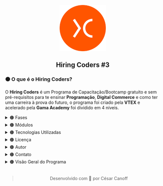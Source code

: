 <div align="center"><a href="https://www.hiringcoders.com.br" ><img width="150px" src="Source/image%201.png" /></a></div>
<div align="center"><h2>Hiring Coders #3</h2></div>

<div><h3>🟠 O que é o Hiring Coders?</h3><p>O <b>Hiring Coders</b> é um Programa de Capacitação/Bootcamp gratuito e sem pré-requisitos para te ensinar <b>Programação</b>, <b>Digital Commerce</b> e como ter uma carreira à prova do futuro, o programa foi criado pela <b>VTEX</b> e acelerado pela <b>Gama Academy</b> foi dividido em 4 níveis.</p></div>

<details>
<summary>🟠 Fases</summary>
<div>
  <p>O Hiring Coders #3 foi dividido em 4 Etapas/Fases, a Primeira Fase foi focada em conhecimentos técnicos e um pouco de Soft Skills.</p>
  <table align="left" width="100%" border="1">
  <tr>
    <th>📚 Fase 01</th>
    <th></th>
    <th>📚 Fase 02</th>
    <th></th>
  </tr>
  <tr>
    <td>🔢 Número de Módulos</td>
    <td>23</td>
    <td>🔢 Número de Módulos</td>
    <td>5</td>
  </tr>
  <tr>
    <td>🔢 Número de Assessment</td>
    <td>5</td>
    <td>🔢 Número de Assessment</td>
    <td>2</td>
  </tr>
  <tr>
    <td>🔢 Número de Challenges</td>
    <td>2</td>
    <td>🔢 Número de Challenges</td>
    <td>0</td>
  </tr>
  <tr>
    <td>🎯 Dificuldade</td>
    <td>Nível Médio</td>
    <td>🎯 Dificuldade</td>
    <td>Nível Médio</td>
  </tr>
  <tr>
    <td>⌛ Carga Horária</td>
    <td>10 Horas</td>
    <td>⌛ Carga Horária</td>
    <td>10 Horas</td>
  </tr>
  <tr>
    <td>📅 Data</td>
    <td>23/04/2022 - 13/06/2022</td>
    <td>📅 Data</td>
    <td>14/06/2022 - 04/07/2022</td>
  </tr>
</table>
</div><br /><br /><br /><br /><br /><br /><br /><br /><br /><br /><br /><br /><hr />
</details>

<details>
  <summary>🟠 Módulos</summary>
  <div id="modules">
    <p>O Hiring Coders #3 foi dividido em Módulos, por cada seção das semanas.</p>
    <ul>
      <details>
        <summary>📘 Aquecimento</summary><br />
        <table width="100%" border="1">
          <tr><td><b>📁 Nome do Módulo</b></td><td>HTML</td></tr>
          <tr><td><b>⌛ Carga Horária</b></td><td>1h</td></tr>
          <tr><td><b>👨‍🏫 Professor(a)</b></td><td>Isidro Massetto</td></tr>
          <tr><td><b>📝 Descrição</b></td><td><p>Aprenda a base para desenvolver qualquer site, marcando elementos e definindo quais informações deseja exibir na sua página.</p></td></tr>
          <tr><td><b>🎯 Dificuldade</b></td><td>Básico</td></tr>
          <tr><td><b>🔢 Número de Aulas</b></td><td>5</td></tr>
          <tr><td><b>📌 Status</b></td><td>✅</td></tr>
          <tr><td><b>🟩 Aulas</b></td>
          <td>Aula 01 - Tags<br />Aula 02 - Ferramentas e Estrutura<br />Aula 03 - Lista e Tabelas<br />Aula 04 - Divisões I<br />Aula 05 - Divisões II</td>
        </table><br />
        <table width="100%" border="1">
          <tr><td><b>📁 Nome do Módulo</b></td><td>CSS</td></tr>
          <tr><td><b>⌛ Carga Horária</b></td><td>3h</td></tr>
          <tr><td><b>👨‍🏫 Professor(a)</b></td><td>Kai Pimenta</td></tr>
          <tr><td><b>📝 Descrição</b></td><td><p>Estilize suas páginas em HTML com CSS, alterando as fontes, cores, layout e posicionamento dos elementos, deixando-as mais atrativas.</p></td></tr>
          <tr><td><b>🎯 Dificuldade</b></td><td>Básico</td>
          <tr><td><b>🔢 Número de Aulas</b></td><td>21</td></tr>
          <tr><td><b>📌 Status</b></td><td>✅</td></tr>
          <tr><td><b>🟩 Aulas</b></td><td>Aula 01 - Introdução <br />Aula 02 - O que é CSS e Importância<br />Aula 03 - Responsividade <br />Aula 04 - Mobile First<br />Aula 05 - Tipos de Estilo<br />Aula 06 -      Classes, Tags e IDEs <br />Aula 07 - Propriedades<br />Aula 08 - Seletores<br />Aula 09 - Apresentação do Projeto<br />Aula 10 - Montando Nosso HTML<br />Aula 11 - Predefinições Iniciais<br />Aula 12 - Cores e Backgrounds<br />Aula 13 - Fontes<br />Aula 14 - Definir Width<br />Aula 15 - FlexBox<br />Aula 16 - Grid<br />Aula 17 - Bordas<br />Aula 18 - Hover<br />Aula 20 - Ajustes e Responsividade<br />Aula 21 - Considerações Finais</td></tr>
        </table><br />
        <table width="100%" border="1">
          <tr><td><b>📁 Nome do Módulo</b></td><td>Estrutura de Dados</td></tr>
          <tr><td><b>⌛ Carga Horária</b></td><td>1h</td></tr>
          <tr><td><b>👨‍🏫 Professor(a)</b></td><td>Isidro Massetto</td></tr>
          <tr><td><b>📝 Descrição</b></td><td><p>Domine os conceitos da estrutura de dados, buscando, indexando e retornando informações desejadas, criando assim algoritmos para resolução de tarefas programadas.</p></td></tr>
          <tr><td><b>🎯 Dificuldade</b></td><td>Médio</td></tr>
          <tr><td><b>🔢 Número de Aulas</b></td><td>8</td></tr>
          <tr><td><b>📌 Status</b></td><td>✅</td></tr>
          <tr><td><b>🟩 Aulas</b></td><td>Aula 01 - Introdução <br />Aula 02 - Pilhas I<br />Aula 03 - Pilhas II<br />Aula 04 - Filas e Listas<br />Aula 05 - Busca I<br />Aula 06 - Busca II<br />Aula 07 - Algoritmos de Ordenação I<br />Aula 08 - Algoritmos de Ordenação II</td></tr>
        </table><br />
        <table width="100%" border="1">
          <tr><td><b>📁 Nome do Módulo</b></td><td>Metodologias Ágeis</td></tr>
          <tr><td><b>⌛ Carga Horária</b></td><td>1h</td></tr>
          <tr><td><b>👨‍🏫 Professor(a)</b></td><td>Alexandre Uehara</td></tr>
          <tr><td><b>📝 Descrição</b></td><td><p>As metodologias ágeis permitem que as empresas atinjam seus objetivos mais rapidamente, além de garantir mais assertividade e eficiência para a execução de projetos. Aprenda   metodologias ágeis e promova um aprimoramento nas etapas e processos da sua equipe.</p></td></tr>
          <tr><td><b>🎯 Dificuldade</b></td><td>Médio</td></tr>
          <tr><td><b>🔢 Número de Aulas</b></td><td>12</td></tr>
          <tr><td><b>📌 Status</b></td><td>✅</td></tr>
          <tr><td><b>🟩 Aulas</b></td><td>Aula 01 - Metodologias Ágeis<br />Aula 02 - Modelos Tradicionais X Times Ágeis<br />Aula 03 - Manifesto Ágil<br />Aula 04 - O que é o Scrum<br />Aula 05 - Papéis do Scrum<br />Aula 06 - Vantagens do Scrum<br />Aula 07 - Scrum: Rituais e Cerimônias<br />Aula 08 - Scrum: Artefatos<br />Aula 09 - Scrum na Prática I<br />Aula 10 - Scrum na Prática II<br />Aula 11 - Scrum Refinamento de Backlog<br />Aula 12 - Kanban</td></tr>
        </table><br />
        <table width="100%" border="1">
          <tr><td><b>📁 Nome do Módulo</b></td><td>Testes</td></tr>
          <tr><td><b>⌛ Carga Horária</b></td><td>2hrs</td></tr>
          <tr><td><b>👨‍🏫 Professor(a)</b></td><td>Danilo Aparecido</td></tr>
          <tr><td><b>📝 Descrição</b></td><td><p>Adote a prática de testes na sua rotina de programação e desenvolva softwares que nao vão deixar seu usuário na mão.</p></td></tr>
          <tr><td><b>🎯 Dificuldade</b></td><td>Avançado</td></tr>
          <tr><td><b>🔢 Número de Aulas</b></td><td>9</td></tr>
          <tr><td><b>📌 Status</b></td><td>✅</td></tr>
          <tr><td><b>🟩 Aulas</b></td><td>Aula 01 - O que é testar? Por que testar? Como Testar?<br />Aula 02 - Test Driven Development (TDD)<br />Aula 03 - Behavior Driven Development (BDD)<br />Aula 04 - Jasmine I<br />Aula 05 - Jasmine II<br />Aula 06 - Cucumber I<br />Aula 07 - Cucumber II<br />Aula 08 - Jest<br />Aula 09 - Cypress</td></tr>
        </table><br />
        <table width="100%" border="1">
          <tr><td><b>📁 Nome do Módulo</b></td><td>Boas Práticas</td></tr>
          <tr><td><b>⌛ Carga Horária</b></td><td>55min</td></tr>
          <tr><td><b>👨‍🏫 Professor(a)</b></td><td>Daniel Obara</td></tr>
          <tr><td><b>📝 Descrição</b></td><td><p>Seja um programador de excelência aplicando conceitos e técnicas de Orientação a Objeto, implementando design patterns e deixando seu código mais legível e com uma maior manutenibilidade.</p></td></tr>
          <tr><td><b>🎯 Dificuldade</b></td><td>Avançado</td></tr>
          <tr><td><b>🔢 Número de Aulas</b></td><td>8</td></tr>
          <tr><td><b>📌 Status</b></td><td>✅</td></tr>
          <tr><td><b>🟩 Aulas</b></td><td>Aula 01 - Introdução<br />Aula 02 - BEM (Block Element Modifier)<br />Aula 03 - Design System<br />Aula 04 - Storybook<br />Aula 05 - Micro FrontEnds<br />Aula 06 - MVC (Model, View e Controller)<br />Aula 07 - MVVM (Model, View e ViewModel)<br />Aula 08 - Design Patterns: Singleton, Strategy e Adaptar</td></tr>
        </table>
        <table width="100%" border="1">
          <tr><td><b>📁 Nome do Módulo</b></td><td>Soft Skill</td></tr>
          <tr><td><b>⌛ Carga Horária</b></td><td>2hrs</td></tr>
          <tr><td><b>👨‍🏫 Professor(a)</b></td><td>Amanda Nideck</td></tr>
          <tr><td><b>📝 Descrição</b></td><td><p>-</p></td></tr>
          <tr><td><b>🎯 Dificuldade</b></td><td>Básico</td></tr>
          <tr><td><b>📌 Status</b></td><td>✅</td></tr>
          <tr><td><b>🔢 Número de Aulas</b></td><td>7</td></tr>
          <tr><td><b>🟩 Aulas</b></td><td>Aula 01 - Coachability<br />Aula 02 - Inteligência Emocional - Parte 01<br />Aula 03 - Inteligência Emocional - Parte 02<br />Aula 04 - Resiliência (Disciplina, Execução e Antifragilidade)<br />Aula 05 - Foco em Resultados<br />Aula 06 - Gestão do Tempo e Produtividade<br />Aula 07 - Criatividade</td></tr>
        </table><br />
      </details>
    </ul>
    <ul>
      <details>
        <summary>📘 Semana 01</summary><br />
        <table width="100%" border="1">
          <tr><td><b>📁 Nome do Módulo</b></td><td>Introdução ao Mundo do Desenvolvimento </td></tr>
          <tr><td><b>⌛ Carga Horária</b></td><td>1h</td></tr>
          <tr><td><b>👨‍🏫 Professor(a)</b></td><td>Isidro Massetto</td></tr>
          <tr><td><b>📝 Descrição</b></td><td><p> Compreenda conceitos básicos do mundo do desenvolvimento, para iniciar seus estudos em programação, e para entender os caminhos que você pode seguir.</p></td></tr>
          <tr><td><b>🎯 Dificuldade</b></td><td>Básico</td></tr>
          <tr><td><b>🔢 Número de Aulas</b></td><td>5</td></tr>
          <tr><td><b>📌 Status</b></td><td>✅</td></tr>
          <tr><td><b>🟩 Aulas</b></td>
          <td>Aula 01 - O que é Programação<br />Aula 02 - Dados do Mercado<br />Aula 03 - Como é a Carreira de Desenvolvimento<br />Aula 04 - Linguagens, Frameworks e Bibliotecas<br />Aula 05 - Editores de Texto</td>
        </table><br />
        <table width="100%" border="1">
          <tr><td><b>📁 Nome do Módulo</b></td><td>Lógica de Programação</td></tr>
          <tr><td><b>⌛ Carga Horária</b></td><td>1h</td></tr>
          <tr><td><b>👨‍🏫 Professor(a)</b></td><td>Isidro Massetto</td></tr>
          <tr><td><b>📝 Descrição</b></td><td><p>Aprenda a base de todo o conhecimento em programação e domine a lógica de comunicação das máquinas.</p></td></tr>
          <tr><td><b>🎯 Dificuldade</b></td><td>Básico</td>
          <tr><td><b>🔢 Número de Aulas</b></td><td>4</td></tr>
          <tr><td><b>📌 Status</b></td><td>✅</td></tr>
          <tr><td><b>🟩 Aulas</b></td><td>Aula 01 - Algoritmos<br />Aula 02 - Variáveis e Operações<br />Aula 03 - Decisões<br />Aula 04 - Repetições</td></tr>
        </table><br />
        <table width="100%" border="1">
          <tr><td><b>📁 Nome do Módulo</b></td><td>Git</td></tr>
          <tr><td><b>⌛ Carga Horária</b></td><td>52min</td></tr>
          <tr><td><b>👨‍🏫 Professor(a)</b></td><td>Hendy Almeida</td></tr>
          <tr><td><b>📝 Descrição</b></td><td><p>O GIT é o sistema de controle de versionamento distribuído mais utilizado por desenvolvedores, seja em equipe ou sozinho, essa ferramenta é essencial para manter nossos projetos bem organizados. Saiba como utilizar e usufruir o melhor do sistema GIT, controlando todo seu fluxo de desenvolvimento.</p></td></tr>
          <tr><td><b>🎯 Dificuldade</b></td><td>Básico</td></tr>
          <tr><td><b>🔢 Número de Aulas</b></td><td>5</td></tr>
          <tr><td><b>📌 Status</b></td><td>✅</td></tr>
          <tr><td><b>🟩 Aulas</b></td><td>Aula 01 - Apresentação e Introdução ao Tema<br />Aula 02 - Instalação e Comandos Básicos<br />Aula 03 - GitHub e Repositório Remoto<br />Aula 04 - Branch e Merge<br />Aula 05 - Fork, Pull Request e GitHub Pages</td></tr>
        </table><br />
      </details>
    </ul>
    <ul>
      <details>
        <summary>📘 Semana 02</summary><br />
        <table width="100%" border="1">
          <tr><td><b>📁 Nome do Módulo</b></td><td>Javascript Básico</td></tr>
          <tr><td><b>⌛ Carga Horária</b></td><td>1h</td></tr>
          <tr><td><b>👨‍🏫 Professor(a)</b></td><td>JC Bombardelli</td></tr>
          <tr><td><b>📝 Descrição</b></td><td><p>Saiba como adicionar interatividade e dinamismo ao seu site com JavaScript.</p></td></tr>
          <tr><td><b>🎯 Dificuldade</b></td><td>Básico</td></tr>
          <tr><td><b>🔢 Número de Aulas</b></td><td>8</td></tr>
          <tr><td><b>📌 Status</b></td><td>✅</td></tr>
          <tr><td><b>🟩 Aulas</b></td>
          <td>Aula 01 - Introdução ao Javascript<br />Aula 02 - Números e Operadores<br />Aula 03 - Boas Práticas em Javascript<br />Aula 04 - Condicionais<br />Aula 05 - Estrutura de Repetição: For<br />Aula 06 - Estrutura de Repetição: While<br />Aula 07 - Funções<br />Aula 08 - Classes</td>
        </table><br />
        <table width="100%" border="1">
          <tr><td><b>📁 Nome do Módulo</b></td><td>Javascript Básico - Prática</td></tr>
          <tr><td><b>⌛ Carga Horária</b></td><td>42min</td></tr>
          <tr><td><b>👨‍🏫 Professor(a)</b></td><td>JC Bombardelli</td></tr>
          <tr><td><b>📝 Descrição</b></td><td><p>Teste e aprimore seus conhecimentos em Javascript com um desafio prático. Veja as resoluções e dicas de aplicação.</p></td></tr>
          <tr><td><b>🎯 Dificuldade</b></td><td>Básico</td>
          <tr><td><b>🔢 Número de Aulas</b></td><td>5</td></tr>
          <tr><td><b>📌 Status</b></td><td>✅</td></tr>
          <tr><td><b>🟩 Aulas</b></td><td>Aula 01 - Desafio: Validador de CPF I <br />Aula 02 - Desafio: Validador de CPF II<br />Aula 03 - Desafio: Validador de CPF III<br />Aula 04 - Desafio: Validador de CPF IV<br />Aula 05 - Desafio: Validador de CPF V</td></tr>
        </table><br />
        <table width="100%" border="1">
          <tr><td><b>📁 Nome do Módulo</b></td><td>Introdução ao Typescript</td></tr>
          <tr><td><b>⌛ Carga Horária</b></td><td>2hrs</td></tr>
          <tr><td><b>👨‍🏫 Professor(a)</b></td><td>Gabriel Ramos</td></tr>
          <tr><td><b>📝 Descrição</b></td><td><p>-</p></td></tr>
          <tr><td><b>🎯 Dificuldade</b></td><td>Médio</td></tr>
          <tr><td><b>🔢 Número de Aulas</b></td><td>6</td></tr>
          <tr><td><b>📌 Status</b></td><td>✅</td></tr>
          <tr><td><b>🟩 Aulas</b></td><td>Aula 01 - Introdução<br />Aula 02 - Tipos Básicos (Parte 01)<br />Aula 03 - Tipos Básicos (Parte 02)<br />Aula 04 - Múltiplos Tipos com Union Types<br />Aula 05 - Orientação de Objetos (Parte 01)<br />Aula 06 - Orientação de Objetos (Parte 02)</td></tr>
        </table><br />
      </details>
    </ul>
    <ul>
      <details>
        <summary>📘 Semana 03</summary><br />
        <table width="100%" border="1">
          <tr><td><b>📁 Nome do Módulo</b></td><td>ReactJS Básico</td></tr>
          <tr><td><b>⌛ Carga Horária</b></td><td>1h</td></tr>
          <tr><td><b>👨‍🏫 Professor(a)</b></td><td>Guilherme Ramos</td></tr>
          <tr><td><b>📝 Descrição</b></td><td><p>Aprenda a programar com React, a biblioteca mais usada atualmente pelas empresas.</p></td></tr>
          <tr><td><b>🎯 Dificuldade</b></td><td>Médio</td></tr>
          <tr><td><b>🔢 Número de Aulas</b></td><td>7</td></tr>
          <tr><td><b>📌 Status</b></td><td>✅</td></tr>
          <tr><td><b>🟩 Aulas</b></td>
          <td>Aula 01 - Boas Vindas<br />Aula 02 - Por que ReactJS<br />Aula 03 - Preparando o Ambiente<br />Aula 04 - Fundamentos do ReactJS <br />Aula 05 - Consumindo Dados de uma API <br />Aula 06 - Instalando e Configurando o react-router-dom<br />Aula 07 - Importando as Rotas no Componente App</td>
        </table><br />
        <table width="100%" border="1">
          <tr><td><b>📁 Nome do Módulo</b></td><td>ReactJS Intermediário</td></tr>
          <tr><td><b>⌛ Carga Horária</b></td><td>56min</td></tr>
          <tr><td><b>👨‍🏫 Professor(a)</b></td><td>Guilherme Ramos</td></tr>
          <tr><td><b>📝 Descrição</b></td><td><p>Domine as funcionalidades avançadas do React.</p></td></tr>
          <tr><td><b>🎯 Dificuldade</b></td><td>Médio</td>
          <tr><td><b>🔢 Número de Aulas</b></td><td>7</td></tr>
          <tr><td><b>📌 Status</b></td><td>✅</td></tr>
          <tr><td><b>🟩 Aulas</b></td><td>Aula 01 - Organização, Boas Práticas e Componentes de Estilo<br />Aula 02 - Salvando Dados no Storage<br />Aula 03 - Renderizando Repositórios e Programação Declarativa<br />Aula 04 - Link react-router-dom<br />Aula 05 - Tratamento de Erros e useHistory<br />Aula 06 - Conditional Rendering<br />Aula 07 - Daqui pra Frente e Encerramento</td></tr>
        </table><br />
        <table width="100%" border="1">
          <tr><td><b>📁 Nome do Módulo</b></td><td>GraphQL</td></tr>
          <tr><td><b>⌛ Carga Horária</b></td><td>4hrs</td></tr>
          <tr><td><b>👨‍🏫 Professor(a)</b></td><td>Victor Farias</td></tr>
          <tr><td><b>📝 Descrição</b></td><td><p>Conheça a linguagem de query GraphQL, e aprenda a definir dados para API ou servidor.</p></td></tr>
          <tr><td><b>🎯 Dificuldade</b></td><td>Médio</td></tr>
          <tr><td><b>🔢 Número de Aulas</b></td><td>25</td></tr>
          <tr><td><b>📌 Status</b></td><td>✅</td></tr>
          <tr><td><b>🟩 Aulas</b></td><td>Aula 01 - Apresentação e Introdução<br />Aula 02 - Modelo Cliente e Servidor<br />Aula 03 - Padrão de Requisição e Resposta<br />Aula 04 - Iniciando Projeto de Exemplo<br />Aula 05 - Criando o Servidor<br />Aula 06 - Renderização, Parâmetros e Redirecionamentos<br />Aula 07 - Monorepo<br />Aula 08 - Pacote com ReactJS<br />Aula 09 - Rotas com react-router-dom<br />Aula 10 - Mudando Server para Express<br />Aula 11 - Requisição Assíncrona<br />Aula 12 - Resolvendo CORS<br />Aula 13 - APIs RESTful<br />Aula 14 - Apollo Server<br />Aula 15 - TypeDefs e Resolvers<br />Aula 16 - Introdução a GraphQL Query <br />Aula 17 - Criando GraphQL Queries<br />Aula 18 - Paginação, Ordenação e Filtros<br />Aula 19 - GraphQL Mutation<br />Aula 20 - Mutation para Alterar e Excluir Clientes<br />Aula 21 - Configurando o Apollo Link<br />Aula 22 - Criando o Apollo Link, o Logger<br />Aula 23 - Apollo Client, e Apollo DevTools<br />Aula 24 - Hooks useQuery e Paginação<br />Aula 25 - Hook useMutation</td></tr>
        </table><br />
      </details>
    </ul>
    <ul>
      <details>
        <summary>📘 Semana 04</summary><br />
        <table width="100%" border="1">
          <tr><td><b>📁 Nome do Módulo</b></td><td>Introdução ao NodeJS</td></tr>
          <tr><td><b>⌛ Carga Horária</b></td><td>5hrs</td></tr>
          <tr><td><b>👨‍🏫 Professor(a)</b></td><td>Erik Borges</td></tr>
          <tr><td><b>📝 Descrição</b></td><td><p>-</p></td></tr>
          <tr><td><b>🎯 Dificuldade</b></td><td>Básico</td></tr>
          <tr><td><b>🔢 Número de Aulas</b></td><td>18</td></tr>
          <tr><td><b>📌 Status</b></td><td>✅</td></tr>
          <tr><td><b>🟩 Aulas</b></td>
          <td>Aula 01 - Introdução Fundamentos de NodeJS<br />Aula 02 - Definição de Back-End e Front-End<br />Aula 03 - Definição de NodeJS<br />Aula 04 - Benchmark NodeJS<br />Aula 05 - Instalação do NodeJS<br />Aula 06 - Prática "Hello World" em NodeJS<br />Aula 07 - Documentação de Apoio Sobre NodeJS<br />Aula 08 - O Problema de Gerenciamento de Pacotes<br />Aula 09 - Como Funciona o NPM<br />Aula 10 - Prática de NPM<br />Aula 11 - Documentação de Apoio Sobre NPM<br />Aula 12 - Definição de Javascript<br />Aula 13 - Pratica de Desenvolvimento em Javascript<br />Aula 14 - Documentações de Apoio Sobre Javascript<br />Aula 15 - Definição de Typescript<br />Aula 16 - Pratica de Desenvolvimento em Typescript<br />Aula 17 - Documentação de Apoio Sobre Typescript<br />Aula 18 - Finalização</td>
        </table><br />
      </details>
    </ul>
    <ul>
      <details>
        <summary>📘 Semana 05</summary><br />
        <table width="100%" border="1">
          <tr><td><b>📁 Nome do Módulo</b></td><td>NodeJS - HTTP GET e HTTP POST</td></tr>
          <tr><td><b>⌛ Carga Horária</b></td><td>8hrs</td></tr>
          <tr><td><b>👨‍🏫 Professor(a)</b></td><td>Douglas Morais</td></tr>
          <tr><td><b>📝 Descrição</b></td><td><p>-</p></td></tr>
          <tr><td><b>🎯 Dificuldade</b></td><td>Básico</td></tr>
          <tr><td><b>🔢 Número de Aulas</b></td><td>23</td></tr>
          <tr><td><b>📌 Status</b></td><td>✅</td></tr>
          <tr><td><b>🟩 Aulas</b></td>
          <td>Aula 01 - Introdução, Entendendo os Conceitos de REST e SOAP<br />Aula 02 - Configurando o Nodemon<br />Aula 03 - Configurando o Docker<br />Aula 04 - Configurando ElephantSQL e PostBird<br />Aula 05 - ORM<br />Aula 06 - Migration Usuários<br />Aula 07 - Model Usuários<br />Aula 08 - Controller Usuários<br />Aula 09 - Hash de Senhas Usuários<br />Aula 10 - Autenticação JWT<br />Aula 11 - Token JWT via Header<br />Aula 12 - Atualizando Usuários<br />Aula 13 - Validação de Dados<br />Aula 14 - Adicionando Foto do usuário<br />Aula 15 - Vinculando Fotos ao Usuário<br />Aula 16 - Listagem de Prestadores de Serviços<br />Aula 17 - Models de Agendamento<br />Aula 18 - Criando Agendamentos<br />Aula 19 - Validações e Listagem de Agenda do Colaborador<br />Aula 20 - Paginação e Listagem de Agenda do Colaborador<br />Aula 21 - Configurando o MongoDB e Configurando as Notificações<br />Aula 22 - Listando Notificações e Marcando como Lidas<br />Aula 23 - Final do Módulo</td>
        </table><br />
      </details>
    </ul>
    <ul>
      <details>
        <summary>📘 Semana 06</summary><br />
        <table width="100%" border="1">
          <tr><td><b>📁 Nome do Módulo</b></td><td>Node.JS - Criando uma REST API</td></tr>
          <tr><td><b>⌛ Carga Horária</b></td><td>5hrs</td></tr>
          <tr><td><b>👨‍🏫 Professor(a)</b></td><td>Erik Borges</td></tr>
          <tr><td><b>📝 Descrição</b></td><td><p>-</p></td></tr>
          <tr><td><b>🎯 Dificuldade</b></td><td>Médio</td></tr>
          <tr><td><b>🔢 Número de Aulas</b></td><td>25</td></tr>
          <tr><td><b>📌 Status</b></td><td>✅</td></tr>
          <tr><td><b>🟩 Aulas</b></td>
          <td>Aula 01 - Introdução a REST API<br />Aula 02 - O que é REST API<br />Aula 03 - Recursos: Coleção, Elemento e Sub-elemento<br />Aula 04 - Endpoints<br />Aula 05 - Métodos REST<br />Aula 06 - Versionamento de API<br />Aula 07 - 📌 Status Codes<br />Aula 08 - Documentação de Referência REST API<br />Aula 09 - O que é DX?<br />Aula 10 - O que é uma Documentação de API<br />Aula 11 - Utilizando o Swagger - Parte 1<br />Aula 12 - Utilizando o Swagger - Parte 2<br />Aula 13 - Documentação de Referência do Swagger<br />Aula 14 - O que é o Express<br />Aula 15 - Conhecendo o Postman<br />Aula 16 - Prática de Express - Parte 01<br />Aula 17 - Prática de Express - Parte 02<br />Aula 18 - Prática de Express - Parte 03<br />Aula 18 - Prática de Express - Parte 03<br />Aula 20 - Documentação de Referência do Express<br />Aula 21 - Segurança: Acesso não autorizado<br />Aula 22 - Segurança: Ataques de Integridade<br />Aula 23 - Segurança: Sobrecarga<br />Aula 24 - Segurança: Confiabilidade<br />Aula 25 - Segurança: Implementações Equivocadas</td>
        </table><br />
        <table width="100%" border="1">
          <tr><td><b>📁 Nome do Módulo</b></td><td>Consumo de API Terceiras</td></tr>
          <tr><td><b>⌛ Carga Horária</b></td><td>3hrs</td></tr>
          <tr><td><b>👨‍🏫 Professor(a)</b></td><td>Erik Borges</td></tr>
          <tr><td><b>📝 Descrição</b></td><td><p>-</p></td></tr>
          <tr><td><b>🎯 Dificuldade</b></td><td>Básico</td></tr>
          <tr><td><b>🔢 Número de Aulas</b></td><td>13</td></tr>
          <tr><td><b>📌 Status</b></td><td>✅</td></tr>
          <tr><td><b>🟩 Aulas</b></td>
          <td>Aula 01 - Introdução Consumo de API Terceiras<br />Aula 02 - A Importância da Integração com Terceiros<br />Aula 03 - Como se Prepare para Integrar<br />Aula 04 - O que é o Node-Fetch<br />Aula 05 - Prática de Integração com Node-Fetch - Parte 01<br />Aula 06 - Prática de Integração com Node-Fetch - Parte 02<br />Aula 07 - Prática de Integração com Node-Fetch - Parte 03<br />Aula 08 - Prática de Integração com Node-Fetch - Parte 04<br />Aula 09 - O que é o Axios?<br />Aula 10 - Prática de Integração com Axios - Parte 01<br />Aula 11 - Prática de Integração com Axios - Parte 02<br />Aula 12 - Prática de Integração com Axios - Parte 03<br />Aula 13 - Finalização</td>
        </table><br />
      </details>
    </ul>
    <ul>
      <details>
        <summary>📘 Semana 07 (Bônus)</summary><br />
        <table width="100%" border="1">
          <tr><td><b>📁 Nome do Módulo</b></td><td>NextJS</td></tr>
          <tr><td><b>⌛ Carga Horária</b></td><td>2hrs</td></tr>
          <tr><td><b>👨‍🏫 Professor(a)</b></td><td>Marianne Salomão</td></tr>
          <tr><td><b>📝 Descrição</b></td><td><p>-</p></td></tr>
          <tr><td><b>🎯 Dificuldade</b></td><td>Médio</td></tr>
          <tr><td><b>🔢 Número de Aulas</b></td><td>9</td></tr>
          <tr><td><b>📌 Status</b></td><td>✅</td></tr>
          <tr><td><b>🟩 Aulas</b></td>
          <td>Aula 01 - Apresentação e Introdução<br />Aula 02 - Fundamentos I<br />Aula 03 - Fundamentos II<br />Aula 04 - Componentes I<br />Aula 05 - Componentes II<br />Aula 06 - SSR<br />Aula 07 - Rotas e Funções I<br />Aula 08 - Rotas e Funções II<br />Aula 09 - Rotas e Funções III</td>
        </table><br />
        <table width="100%" border="1">
          <tr><td><b>📁 Nome do Módulo</b></td><td>GatsbyJS</td></tr>
          <tr><td><b>⌛ Carga Horária</b></td><td>48min</td></tr>
          <tr><td><b>👨‍🏫 Professor(a)</b></td><td>Marianne Salomão</td></tr>
          <tr><td><b>📝 Descrição</b></td><td><p>-</p></td></tr>
          <tr><td><b>🎯 Dificuldade</b></td><td>Médio</td></tr>
          <tr><td><b>🔢 Número de Aulas</b></td><td>6</td></tr>
          <tr><td><b>📌 Status</b></td><td>✅</td></tr>
          <tr><td><b>🟩 Aulas</b></td>
          <td>Aula 01 - Fundamentos de GatsbyJS<br />Aula 02 - SSG<br />Aula 03 - Roteamento I<br />Aula 04 - Roteamento II<br />Aula 05 - Componentes e Funções I<br />Aula 06 - Componentes e Funções II</td>
        </table><br />
      </details>
    </ul>
    <ul>
      <details>
        <summary>📘 Aulas Reforço | (Bônus)</summary><br />
        <table width="100%" border="1">
          <tr><td><b>📁 Nome do Módulo</b></td><td>Aulas Reforços</td></tr>
          <tr><td><b>⌛ Carga Horária</b></td><td>10hrs</td></tr>
          <tr><td><b>👨‍🏫 Professor(a)</b></td><td>-</td></tr>
          <tr><td><b>📝 Descrição</b></td><td><p>Nesta playlist você encontrará algumas aulas de reforço dos conteúdos apresentados na fase 01 de Hiring Coders. Aproveite que as aulas estão super atualizadas para enriquece seu conhecimentos nos assuntos abordados sendo eles: Typescript, React, Node.JS - Express I, Node.JS - Express II.</p></td></tr>
          <tr><td><b>🎯 Dificuldade</b></td><td>Médio</td></tr>
          <tr><td><b>🔢 Número de Aulas</b></td><td>47</td></tr>
          <tr><td><b>📌 Status</b></td><td>✅</td></tr>
          <tr><td><b>🟩 Aulas</b></td>
          <td>Aula 01 - Typescript I Introdução<br />Aula 02 - Typescript I Instalando e Usando o TypeScript<br />Aula 03 - Typescript I Tipos Básicos<br />Aula 04 - Typescript I Tipo Never<br />Aula 05 - Typescript I Múltiplos tipos com Union Types<br />Aula 06 - Typescript I Type Alias<br />Aula 07 - Typescript I Valores Nulos ou Opcionais<br />Aula 08 - Typescript I Type Assertion<br />Aula 09 - Typescript I Interfaces<br />Aula 10 - Typescript I Classes<br />Aula 11 - Typescript I Configurando o Target do TypeScript<br />Aula 12 - Typescript I Utilizando Modificadores de Acesso<br />Aula 13 - Typescript I Herança<br />Aula 14 - React I Introdução a ReactJS<br />Aula 15 - React I Instalação<br />Aula 16 - React I JSX<br />Aula 17 - React I Componentes I<br />Aula 18 - React I Componentes II<br />Aula 19 - React I Componentes III<br />Aula 20 - React I Componentes IV<br />Aula 21 - React I Paginas em React: React Router<br />Aula 22 - React I React Hooks I<br />Aula 23 - React I React Hooks II<br />Aula 24 - React I Formulários em React<br />Aula 25 - React I Consumo de API<br />Aula 26 - React I Styled Component<br />Aula 27 - React I Introdução a Redux<br />Aula 28 - React I Instalação Redux<br />Aula 29 - React I Redux: Store e Actions<br />Aula 30 - Node.JS - Express 1 I Introdução a Express<br />Aula 31 - Node.JS - Express 1 I MVC<br />Aula 32 - Node.JS - Express 1 I Métodos HTTP<br />Aula 33 - Node.JS - Express 1 I Rotas (parte 1)<br />Aula 34 - Node.JS - Express 1 I Rotas (parte 2)<br />Aula 35 - Node.JS - Express 1 I Controller<br />Aula 36 - Node.JS - Express 1 I Nodemoon<br />Aula 37 - Node.JS - Express 1 I ORM - Sequelize (parte 1)<br />Aula 38 - Node.JS - Express 1 I ORM - Sequelize (parte 2)<br />Aula 39 - Node.JS - Express 1 I Relacionamentos com Sequelize<br />Aula 40 - Node.JS - Express 1 I Relações N pra N<br />Aula 41 - Node.JS - Express 2 I REST API<br />Aula 42 - Node.JS - Express 2 I Middlewares<br />Aula 43 - Node.JS - Express 2 I Autenticação com JWT (parte 1)<br />Aula 44 - Node.JS - Express 2 I Autenticação com JWT (parte 2)<br />Aula 45 - Node.JS - Express 2 I Validação de Dados (parte 1)<br />Aula 46 - Node.JS - Express 2 I Validação de Dados (parte 2)<br />Aula 47 - Node.JS - Express 2 I Documentação de API<br /></td>
        </table><br />
      </details>
    </ul>
  </div>
  <hr />
</details>

<details>
  <summary>🟠 Tecnologias Utilizadas</summary>
  <br />
  <div align="center" width="10%">
    <a title="Git"  href="https://git-scm.com/"><img width="55px" src="./Source/Icons/Git%20Icon.png" alt="Ícone do Git" /></a>
    <a title="HTML5"  href="https://developer.mozilla.org/pt-BR/docs/Web/HTML"><img width="55px" src="./Source/Icons/HTML%20Icon.png" alt="Ícone do HTML" /></a>
    <a title="CSS3"  href="https://developer.mozilla.org/pt-BR/docs/Web/CSS"><img width="55px" src="./Source/Icons/CSS%20Icon.png" alt="Ícone do CSS" /></a>
    <a title="Javascript"  href="https://developer.mozilla.org/pt-BR/docs/Web/JavaScript"><img width="55px" src="./Source/Icons/Javascript%20Icon.png" alt="Ícone do Javascript" /></a>
    <a title="Typescript"  href="https://www.typescriptlang.org/"><img width="55px" src="./Source/Icons/Typescript%20Icon.png" alt="Ícone do Typescript" /></a>
    <a title="ReactJS"  href="https://pt-br.reactjs.org/"><img width="55px" src="./Source/Icons/ReactJS%20Icon.png" alt="Ícone do ReactJS" /></a>
    <a title="GraphQL"  href="https://graphql.org/learn/"><img width="55px" src="./Source/Icons/GraphQL%20Icon.png" alt="Ícone do GraphQL" /></a>
    <a title="NodeJS"  href="https://nodejs.org/en/"><img width="55px" src="./Source/Icons/NodeJS%20Icon.png" alt="Ícone do NodeJS" /></a>
    <a title="GatsbyJS"  href="https://www.gatsbyjs.com/"><img width="55px" src="./Source/Icons/GatsbyJS%20Icon.png" alt="Ícone do GatsbyJS" /></a>
    <a title="ExpressJS"  href="https://expressjs.com/pt-br/"><img width="55px" src="./Source/Icons/Express%20Icon.png" alt="Ícone do ExpressJS" /></a>
    <a title="NPM"  href="https://www.npmjs.com/"><img width="55px" src="./Source/Icons/NPM%20Icon.png" alt="Ícone do NPM" /></a>
    <a title="Docker"  href="https://www.docker.com/"><img width="55px" src="./Source/Icons/Docker%20Icon.png" alt="Ícone do Docker" /></a>
    <a title="MongoDB"  href="https://www.mongodb.com/pt-br"><img width="55px" src="./Source/Icons/MongoDB%20Icon.png" alt="Ícone do MongoDB" /></a>
    <a title="Redux"  href="https://redux.js.org/"><img width="55px" src="./Source/Icons/Redux%20Icon.png" alt="Ícone do Redux" /></a>
  </div>      
  <hr />
</details>
     
<!-- Informações sobre a Licença do Repositório. -->
<details>
  <summary>🟠 Licença</summary>
  <div align="center">

  <br /> Esse projeto é licenciado pela MIT License. <br />
  Visite esse [link](https://pt.wikipedia.org/wiki/Licen%C3%A7a_MIT) para obter mais detalhes.
  </div>
  <hr />
</details>

<!-- Informações do Autor. -->
<details>
  <summary>🟠 Autor</summary>
  <div align="center">
  <br />

  <a href="https://github.com/cesarcanoff">
    <img
      src="https://github.com/cesarcanoff.png"
      width="100px;"
      alt="César Canoff Personal Photo." />
  </a>
  <h3>César Canoff</h3>
  <a href="https://github.com/cesarcanoff/portfolio">
  Portfólio
  </a>
  </div>
<hr />
</details>

<details>
  <summary>🟠 Contato</summary>
  <div align="center">
  <br />

  <h3>Você encontrou algo de errado, tem dúvidas ou quer trocar experiências?</h3>
  <h3><b>Conecte-se comigo! 👾</b></h3>

  <a href="https://www.linkedin.com/in/cesarcanoff">
    <img src="https://img.shields.io/badge/linkedin-%230077B5.svg?style=for-the-badge&logo=linkedin&logoColor=white">
  </a>
  <a href="mailto:canoff.cesar@gmail.com">
    <img src="https://img.shields.io/badge/Gmail-D14836?style=for-the-badge&logo=gmail&logoColor=white">
  </a>
  <br />
  </div>
<hr />
</details>


<details>
<summary>🟠 Visão Geral do Programa</summary>
  <ul>
    <details>
    <summary>🟠 Hiring Coders #3 - Fase 01</summary>

- *🟪 Número de Playlists:* 23
- *⌛ Carga Horária:* 10hrs
- *🎯 Número de Challenges:* 2
- *🟨 Seções*
    - Aquecimento
      - 🟪 Playlists
        - HTML
          - *⌛ Carga Horária:* 1h
          - *👨‍🏫 Professor(a):* Isidro Massetto
          - *📝 Descrição:* Aprenda a base para desenvolver qualquer site, marcando elementos e definindo quais informações deseja exibir na sua página.
          - *🎯 Dificuldade:* Básico
          - *🔢 Quantidade de Aulas:* 5
          - 🟩 *Aulas*
            - *Aula 01* - Tags
              - *Duração:* 11:33
            - *Aula 02* - Ferramentas e Estrutura
              - *Duração:* 08:18
            - *Aula 03* - Lista e Tabelas
              - *Duração:* 13:57
            - *Aula 04* - Divisões I
              - *Duração:* 14:07
            - *Aula 04* - Divisões II
              - *Duração:* 14:21
        - CSS
          - *⌛ Carga Horária:* 3hrs
          - *👨‍🏫 Professor(a):* Kai Pimenta
          - *📝 Descrição:* Estilize suas páginas em HTML com CSS, alterando as fontes, cores, layout e posicionamento dos elementos, deixando-as mais atrativas.
          - *🎯 Dificuldade:* Básico
          - *🔢 Quantidade de Aulas:* 21
          - 🟩 *Aulas*
            - *Aula 01* - Introdução
              - *Duração:* 03:50
            - *Aula 02* - O que é CSS e Importância
              - *Duração:* 09:14
            - *Aula 03* - Responsividade
              - *Duração:* 04:04
            - *Aula 04* - Mobile First
              - *Duração:* 04:32
            - *Aula 05* - Tipos de Estilo
              - *Duração:* 07:22
            - *Aula 06* - Classes, Tags e IDEs
              - *Duração:* 07:21
            - *Aula 07* - Propriedades
              - *Duração:* 13:56
            - *Aula 08* - Seletores
              - *Duração:* 21:57
            - *Aula 09* - Apresentação do Projeto
              - *Duração:* 02:42
            - *Aula 10* - Montando Nosso HTML
              - *Duração:* 14:53
            - *Aula 11* - Predefinições Iniciais
              - *Duração:* 14:53
            - *Aula 12* - Cores e Backgrounds
              - *Duração:* 16:10
            - *Aula 13* - Fontes
              - *Duração:* 08:09
            - *Aula 14* - Definir Width
              - *Duração:* 07:37
            - *Aula 15* - FlexBox
              - *Duração:* 23:30
            - *Aula 16* - Grid
              - *Duração:* 18:01
            - *Aula 17* - Bordas
              - *Duração:* 11:09
            - *Aula 18* - Hover
              - *Duração:* 14:56
            - *Aula 19* - Animações
              - *Duração:* 16:41
            - *Aula 20* - Ajustes e Responsividade
              - *Duração:* 15:10
            - *Aula 21* - Considerações Finais
              - *Duração:* 01:59
        - Estrutura de Dados
          - *⌛ Carga Horária:* 1h
          - *👨‍🏫 Professor(a):* Isidro Massetto
          - *📝 Descrição:* Domine os conceitos da estrutura de dados, buscando, indexando e retornando informações desejadas, criando assim algoritmos para resolução de tarefas programadas.
          - *🎯 Dificuldade:* Médio
          - *🔢 Quantidade de Aulas:* 8
          - 🟩 *Aulas*
            - *Aula 01* - Introdução
              - *Duração:* 03:49
            - *Aula 02* - Pilhas I
              - *Duração:* 09:54
            - *Aula 03* - Pilhas II
              - *Duração:* 13:29
            - *Aula 04* - Filas e Listas
              - *Duração:* 06:57
            - *Aula 05* - Busca I
              - *Duração:* 04:43
            - *Aula 06* - Busca II
              - *Duração:* 13:39
            - *Aula 07* - Algoritmos de Ordenação I
              - *Duração:* 09:47
            - *Aula 08* - Algoritmos de Ordenação II
              - *Duração:* 08:21
        - Metodologias Ágeis
          - *⌛ Carga Horária:* 1h
          - *👨‍🏫 Professor(a):* Alexandre Uehara
          - *📝 Descrição:* As metodologias ágeis permitem que as empresas atinjam seus objetivos mais rapidamente, além de garantir mais assertividade e eficiência para a execução de projetos. Aprenda metodologias ágeis e promova um aprimoramento nas etapas e processos da sua equipe.
          - *🎯 Dificuldade:* Médio
          - *🔢 Quantidade de Aulas:* 12
          - 🟩 *Aulas*
            - *Aula 01* - Metodologias Ágeis
              - *Duração:* 12:52
            - *Aula 02* - Modelos Tradicionais X Times Ágeis
              - *Duração:* 13:56
            - *Aula 03* - Manifesto Ágil
              - *Duração:* 16:05
            - *Aula 04* - O que é o Scrum
              - *Duração:* 06:39
            - *Aula 05* - Papéis do Scrum
              - *Duração:* 16:04
            - *Aula 06* - Vantagens do Scrum
              - *Duração:* 06:51
            - *Aula 07* - Scrum: Rituais e Cerimônias
              - *Duração:* 13:55
            - *Aula 08* - Scrum: Artefatos
              - *Duração:* 12:48
            - *Aula 08* - Scrum na Prática I
              - *Duração:* 13:58
            - *Aula 08* - Scrum na Prática II
              - *Duração:* 13:05
            - *Aula 08* - Scrum Refinamento de Backlog
              - *Duração:* 13:37
        - Testes
          - *⌛ Carga Horária:* 2hrs
          - *👨‍🏫 Professor(a):* Danilo Aparecido
          - *📝 Descrição:* Adote a prática de testes na sua rotina de programação e desenvolva softwares que nao vão deixar seu usuário na mão.
          - *🎯 Dificuldade:* Avançado
          - *🔢 Quantidade de Aulas:* 9
          - 🟩 *Aulas*
            - *Aula 01* - O que é testar? Por que testar? Como Testar?
              - *Duração:* 08:22
            - *Aula 02* - Test Driven Development (TDD)
              - *Duração:* 11:51
            - *Aula 03* - Behavior Driven Development (BDD)
              - *Duração:* 20:18
            - *Aula 04* - Jasmine I
              - *Duração:* 26:21
            - *Aula 05* - Jasmine II
              - *Duração:* 14:14
            - *Aula 06* - Cucumber I
              - *Duração:* 10:28
            - *Aula 07* - Cucumber II
              - *Duração:* 22:37
            - *Aula 08* - Jest
              - *Duração:* 09:34
            - *Aula 09* - Cypress
              - *Duração:* 16:50
        - Boas Práticas
          - *⌛ Carga Horária:* 55min
          - *👨‍🏫 Professor(a):* Daniel Obara
          - *📝 Descrição:* Seja um programador de excelência aplicando conceitos e técnicas de Orientação a Objeto, implementando design patterns e deixando seu código mais legível e com uma maior manutenibilidade.
          - *🎯 Dificuldade:* Avançado
          - *🔢 Quantidade de Aulas:* 8
          - 🟩 *Aulas*
            - *Aula 01* - Introdução
              - *Duração:* 03:47
            - *Aula 02* - BEM (Block Element Modifier)
              - *Duração:* 10:51
            - *Aula 03* - Design System
              - *Duração:* 07:18
            - *Aula 04* - Storybook
              - *Duração:* 04:09
            - *Aula 05* - Micro FrontEnds
              - *Duração:* 04:58
            - *Aula 06* - MVC (Model, View e Controller)
              - *Duração:* 04:22
            - *Aula 07* - MVVM (Model, View e ViewModel)
              - *Duração:* 04:51
            - *Aula 08* - Design Patterns: Singleton, Strategy e Adaptar
              - *Duração:* 15:21
        - Soft Skill
          - *⌛ Carga Horária:* 2hrs
          - *👨‍🏫 Professor(a):* Amanda Nideck
          - *📝 Descrição:* -
          - *🎯 Dificuldade:* Básico
          - *🔢 Quantidade de Aulas:* 7
          - 🟩 *Aulas*
            - *Aula 01* - Coachability
              - *Duração:* 17:58
            - *Aula 02* - Inteligência Emocional - Parte 01
              - *Duração:* 18:46
            - *Aula 03* - Inteligência Emocional - Parte 02
              - *Duração:* 17:58
            - *Aula 04* - Resiliência (Disciplina, Execução e Antifragilidade)
              - *Duração:* 18:46
            - *Aula 05* - Foco em Resultados
              - *Duração:* 19:27
            - *Aula 06* - Gestão do Tempo e Produtividade
              - *Duração:* 24:16
            - *Aula 07* - Criatividade
              - *Duração:* 11:25
    - 🟥 Semana 01
      - 🟪 Playlists
        - Introdução ao Mundo do Desenvolvimento
          - *⌛ Carga Horária:* 1h
          - *👨‍🏫 Professor(a):* Isidro Massetto
          - *📝 Descrição:* Compreenda conceitos básicos do mundo do desenvolvimento, para iniciar seus estudos em programação, e para entender os caminhos que você pode seguir.
          - *🎯 Dificuldade:* Básico
          - *🔢 Quantidade de Aulas:* 5
          - 🟩 *Aulas*
            - *Aula 01* - O que é Programação
              - *Duração:* 05:41
            - *Aula 02* - Dados do Mercado
              - *Duração:* 06:42
            - *Aula 03* - Como é a Carreira de Desenvolvimento
              - *Duração:* 09:45
            - *Aula 04* - Linguagens, Frameworks e Bibliotecas
              - *Duração:* 07:03
            - *Aula 05* - Editores de Texto
              - *Duração:* 05:50
        - Lógica de Programação
          - *⌛ Carga Horária:* 1h
          - *👨‍🏫 Professor(a):* Isidro Massetto
          - *📝 Descrição:* Aprenda a base de todo o conhecimento em programação e domine a lógica de comunicação das máquinas.
          - *🎯 Dificuldade:* Básico
          - *🔢 Quantidade de Aulas:* 4
          - 🟩 *Aulas*
            - *Aula 01* - Algoritmos
              - *Duração:* 11:07
            - *Aula 02* - Variáveis e Operações
              - *Duração:* 23:23
            - *Aula 03* - Decisões
              - *Duração:* 24:13
            - *Aula 04* - Repetições
              - *Duração:* 19:56
        - Git
          - *⌛ Carga Horária:* 52min
          - *👨‍🏫 Professor(a):* Hendy Almeida
          - *📝 Descrição:* O GIT é o sistema de controle de versionamento distribuído mais utilizado por desenvolvedores, seja em equipe ou sozinho, essa ferramenta é essencial para manter nossos projetos bem organizados. Saiba como utilizar e usufruir o melhor do sistema GIT, controlando todo seu fluxo de desenvolvimento.
          - *🎯 Dificuldade:* Básico
          - *🔢 Quantidade de Aulas:* 5
          - 🟩 *Aulas*
            - *Aula 01* - Apresentação e Introdução ao Tema
              - *Duração:* 05:01
            - *Aula 02* - Instalação e Comandos Básicos
              - *Duração:* 14:27
            - *Aula 03* - GitHub e Repositório Remoto
              - *Duração:* 14:19
            - *Aula 04* - Branch e Merge
              - *Duração:* 08:13
            - *Aula 05* - Fork, Pull Request e GitHub Pages
              - *Duração:* 10:56
    - 🟥 Semana 02
      - Playlist
        - Javascript Básico
          - *⌛ Carga Horária:* 1h
          - *👨‍🏫 Professor(a):* JC Bombardelli
          - *📝 Descrição:* Saiba como adicionar interatividade e dinamismo ao seu site com JavaScript.
          - *🎯 Dificuldade:* Básico
          - *🔢 Quantidade de Aulas:* 8
          - 🟩 *Aulas*
            - *Aula 01* - Introdução ao Javascript
              - *Duração:* 06:26
            - *Aula 02* - Números e Operadores
              - *Duração:* 05:10
            - *Aula 03* - Boas Práticas em Javascript
              - *Duração:* 05:01
            - *Aula 04* - Condicionais
              - *Duração:* 09:21
            - *Aula 05* - Estrutura de Repetição: For
              - *Duração:* 10:04
            - *Aula 06* - Estrutura de Repetição: While
              - *Duração:* 07:45
            - *Aula 07* - Funções
              - *Duração:* 07:59
            - *Aula 08* - Classes
              - *Duração:* 03:49
        - Javascript Básico - Prática
          - *⌛ Carga Horária:* 42min
          - *👨‍🏫 Professor(a):* JC Bombardelli
          - *📝 Descrição:* Teste e aprimore seus conhecimentos em Javascript com um desafio prático. Veja as resoluções e dicas de aplicação.
          - *🎯 Dificuldade:* Básico
          - *🔢 Quantidade de Aulas:* 5
          - 🟩 *Aulas*
            - *Aula 01* - Desafio: Validador de CPF I
              - *Duração:* 09:03
            - *Aula 02* - Desafio: Validador de CPF II
              - *Duração:* 12:27
            - *Aula 03* - Desafio: Validador de CPF III
              - *Duração:* 08:07
            - *Aula 04* - Desafio: Validador de CPF IV
              - *Duração:* 06:43
            - *Aula 05* - Desafio: Validador de CPF V
              - *Duração:* 06:26
        - Introdução ao Typescript
          - *⌛ Carga Horária:* 2hrs
          - *👨‍🏫 Professor(a):* Gabriel Ramos
          - *📝 Descrição:* -
          - *🎯 Dificuldade:* Médio
          - *🔢 Quantidade de Aulas:* 6
          - 🟩 *Aulas*
            - *Aula 01* - Introdução
              - *Duração:* 32:05
            - *Aula 02* - Tipos Básicos (Parte 01)
              - *Duração:* 18:39
            - *Aula 03* - Tipos Básicos (Parte 02)
              - *Duração:* 20:14
            - *Aula 04* - Múltiplos Tipos com Union Types
              - *Duração:* 20:56
            - *Aula 05* - Orientação de Objetos (Parte 01)
              - *Duração:* 12:33
            - *Aula 05* - Orientação de Objetos (Parte 02)
              - *Duração:* 24:06
    - 🟥 Semana 03
      - 🟪 Playlists
        - ReactJS Básico
          - *⌛ Carga Horária:* 1h
          - *👨‍🏫 Professor(a):* Guilherme Ramos
          - *📝 Descrição:* Aprenda a programar com React, a biblioteca mais usada atualmente pelas empresas.
          - *🎯 Dificuldade:* Médio
          - *🔢 Quantidade de Aulas:* 7
          - 🟩 *Aulas*
            - *Aula 01* - Boas Vindas
              - *Duração:* 03:29
            - *Aula 02* - Por que ReactJS
              - *Duração:* 07:14
            - *Aula 03* - Preparando o Ambiente
              - *Duração:* 11:58
            - *Aula 04* - Fundamentos do ReactJS
              - *Duração:* 17:56
            - *Aula 05* - Consumindo Dados de uma API
              - *Duração:* 15:00
            - *Aula 06* - Instalando e Configurando o react-router-dom
              - *Duração:* 07:28
            - *Aula 07* - Importando as Rotas no Componente App
              - *Duração:* 04:03
        - ReactJS Intermediário
          - *⌛ Carga Horária:* 56min
          - *👨‍🏫 Professor(a):* Guilherme Ramos
          - *📝 Descrição:* Domine as funcionalidades avançadas do React.
          - *🎯 Dificuldade:* Médio
          - *🔢 Quantidade de Aulas:* 7
          - 🟩 *Aulas*
            - *Aula 01* - Organização, Boas Práticas e Componentes de Estilo
              - *Duração:* 14:35
            - *Aula 02* - Salvando Dados no Storage
              - *Duração:* 04:31
            - *Aula 03* - Renderizando Repositórios e Programação Declarativa
              - *Duração:* 09:14
            - *Aula 04* - Link react-router-dom
              - *Duração:* 05:57
            - *Aula 05* - Tratamento de Erros e useHistory
              - *Duração:* 03:30
            - *Aula 06* - Conditional Rendering
              - *Duração:* 07:10
            - *Aula 07* - Daqui pra Frente e Encerramento
              - *Duração:* 13:12
        - GraphQL
          - *⌛ Carga Horária:* 4hrs
          - *👨‍🏫 Professor(a):* Victor Farias
          - *📝 Descrição:* Conheça a linguagem de query GraphQL, e aprenda a definir dados para API ou servidor.
          - *🎯 Dificuldade:* Médio
          - *🔢 Quantidade de Aulas:* 25
          - 🟩 *Aulas*
            - *Aula 01* - Apresentação e Introdução
              - *Duração:* 03:17
            - *Aula 02* - Modelo Cliente e Servidor
              - *Duração:* 06:31
            - *Aula 03* - Padrão de Requisição e Resposta
              - *Duração:* 11:09
            - *Aula 04* - Iniciando Projeto de Exemplo
              - *Duração:* 06:04
            - *Aula 05* - Criando o Servidor
              - *Duração:* 10:25
            - *Aula 06* - Renderização, Parâmetros e Redirecionamentos
              - *Duração:* 16:43
            - *Aula 07* - Monorepo
              - *Duração:* 05:33
            - *Aula 08* - Pacote com ReactJS
              - *Duração:* 06:14
            - *Aula 09* - Rotas com react-router-dom
              - *Duração:* 07:42
            - *Aula 10* - Mudando Server para Express
              - *Duração:* 08:03
            - *Aula 11* - Requisição Assíncrona
              - *Duração:* 10:33
            - *Aula 12* - Resolvendo CORS
              - *Duração:* 05:27
            - *Aula 13* - APIs RESTful
              - *Duração:* 10:18
            - *Aula 14* - Apollo Server
              - *Duração:* 18:47
            - *Aula 15* - TypeDefs e Resolvers
              - *Duração:* 12:21
            - *Aula 16* - Introdução a GraphQL Query
              - *Duração:* 02:35
            - *Aula 17* - Criando GraphQL Queries
              - *Duração:* 17:10
            - *Aula 18* - Paginação, Ordenação e Filtros
              - *Duração:* 29:17
            - *Aula 19* - GraphQL Mutation
              - *Duração:* 12:13
            - *Aula 20* - Mutation para Alterar e Excluir Clientes
              - *Duração:* 16:43
            - *Aula 21* - Configurando o Apollo Link
              - *Duração:* 12:46
            - *Aula 22* - Criando o Apollo Link, o Logger
              - *Duração:* 05:09
            - *Aula 23* - Apollo Client, e Apollo DevTools
              - *Duração:* 11:23
            - *Aula 24* - Hooks useQuery e Paginação
              - *Duração:* 22:09
            - *Aula 25* - Hook useMutation
              - *Duração:* 17:00
    - 🟥 Semana 04
      - 🟪 Playlists
        - Introdução ao NodeJS
          - *⌛ Carga Horária:* 5hrs
          - *👨‍🏫 Professor(a):* Erik Borges
          - *📝 Descrição:* -
          - *🎯 Dificuldade:* Básico
          - *🔢 Quantidade de Aulas:* 18
          - 🟩 *Aulas*
            - *Aula 01* - Introdução Fundamentos de NodeJS
              - *Duração:* 14:12
            - *Aula 02* - Definição de Back-End e Front-End
              - *Duração:* 14:43
            - *Aula 03* - Definição de NodeJS
              - *Duração:* 17:46
            - *Aula 04* - Benchmark NodeJS
              - *Duração:* 09:25
            - *Aula 05* - Instalação do NodeJS
              - *Duração:* 12:17
            - *Aula 06* - Prática "Hello World" em NodeJS
              - *Duração:* 21:04
            - *Aula 07* - Documentação de Apoio Sobre NodeJS
              - *Duração:* 07:40
            - *Aula 08* - O Problema de Gerenciamento de Pacotes
              - *Duração:* 09:56
            - *Aula 09* - Como Funciona o NPM
              - *Duração:* 08:09
            - *Aula 10* - Prática de NPM
              - *Duração:* 16:15
            - *Aula 11* - Documentação de Apoio Sobre NPM
              - *Duração:* 03:18
            - *Aula 12* - Definição de Javascript
              - *Duração:* 08:38
            - *Aula 13* - Pratica de Desenvolvimento em Javascript
              - *Duração:* 20:26
            - *Aula 14* - Documentações de Apoio Sobre Javascript
              - *Duração:* 04:10
            - *Aula 15* - Definição de Typescript
              - *Duração:* 11:07
            - *Aula 16* - Pratica de Desenvolvimento em Typescript
              - *Duração:* 14:44
            - *Aula 17* - Documentação de Apoio Sobre Typescript
              - *Duração:* 04:00
            - *Aula 18* - Finalização
              - *Duração:* 01:07
    - 🟥 Semana 05
      - 🟪 Playlists
        - NodeJS - HTTP GET e HTTP POST
          - *⌛ Carga Horária:* 8hrs
          - *👨‍🏫 Professor(a):* Douglas Morais
          - *📝 Descrição:* -
          - *🎯 Dificuldade:* Básico
          - *🔢 Quantidade de Aulas:* 23
          - 🟩 *Aulas*
            - *Aula 01* - Introdução, Entendendo os Conceitos de REST e SOAP
              - *Duração:* 16:51
            - *Aula 02* - Configurando o Nodemon
              - *Duração:* 07:25
            - *Aula 03* - Configurando o Docker
              - *Duração:* 08:31
            - *Aula 04* - Configurando ElephantSQL e PostBird
              - *Duração:* 06:30
            - *Aula 05* - ORM
              - *Duração:* 16:18
            - *Aula 06* - Migration Usuários
              - *Duração:* 18:02
            - *Aula 07* - Model Usuários
              - *Duração:* 17:35
            - *Aula 08* - Controller Usuários
              - *Duração:* 17:35
            - *Aula 09* - Hash de Senhas Usuários
              - *Duração:* 15:41
            - *Aula 10* - Autenticação JWT
              - *Duração:* 25:45
            - *Aula 11* - Token JWT via Header
              - *Duração:* 42:18
            - *Aula 12* - Atualizando Usuários
              - *Duração:* 19:54
            - *Aula 13* - Validação de Dados
              - *Duração:* 39:32
            - *Aula 14* - Adicionando Foto do usuário
              - *Duração:* 25:12
            - *Aula 15* - Vinculando Fotos ao Usuário
              - *Duração:* 32:12
            - *Aula 16* - Listagem de Prestadores de Serviços
              - *Duração:* 23:33
            - *Aula 17* - Models de Agendamento
              - *Duração:* 15:03
            - *Aula 18* - Criando Agendamentos
              - *Duração:* 21:22
            - *Aula 19* - Validações e Listagem de Agenda do Colaborador
              - *Duração:* 38:36
            - *Aula 20* - Paginação e Listagem de Agenda do Colaborador
              - *Duração:* 38:36
            - *Aula 21* - Configurando o MongoDB e Configurando as Notificações
              - *Duração:* 45:54
            - *Aula 22* - Listando Notificações e Marcando como Lidas
              - *Duração:* 30:37
            - *Aula 22* - Final do Módulo
              - *Duração:* 01:29
    - 🟥 Semana 06
      - 🟪 Playlists
        - Node.JS - Criando uma REST API
          - *⌛ Carga Horária:* 5hrs
          - *👨‍🏫 Professor(a):* Erik Borges
          - *📝 Descrição:* -
          - *🎯 Dificuldade:* Médio
          - *🔢 Quantidade de Aulas:* 25
          - 🟩 *Aulas*
            - *Aula 01* - Introdução a REST API
              - *Duração:* 05:44
            - *Aula 02* - O que é REST API
              - *Duração:* 15:28
            - *Aula 03* - Recursos: Coleção, Elemento e Sub-elemento
              - *Duração:* 19:51
            - *Aula 04* - Endpoints
              - *Duração:* 06:10
            - *Aula 05* - Métodos REST
              - *Duração:* 16:51
            - *Aula 06* - Versionamento de API
              - *Duração:* 06:57
            - *Aula 07* - 📌 Status Codes
              - *Duração:* 08:36
            - *Aula 08* - Documentação de Referência REST API
              - *Duração:* 04:17
            - *Aula 09* - O que é DX?
              - *Duração:* 18:30
            - *Aula 10* - O que é uma Documentação de API
              - *Duração:* 05:50
            - *Aula 11* - Utilizando o Swagger - Parte 1
              - *Duração:* 27:42
            - *Aula 12* - Utilizando o Swagger - Parte 2
              - *Duração:* 19:54
            - *Aula 13* - Documentação de Referência do Swagger
              - *Duração:* 03:10
            - *Aula 14* - O que é o Express
              - *Duração:* 06:57
            - *Aula 15* - Conhecendo o Postman
              - *Duração:* 23:26
            - *Aula 16* - Prática de Express - Parte 01
              - *Duração:* 24:54
            - *Aula 17* - Prática de Express - Parte 02
              - *Duração:* 29:54
            - *Aula 18* - Prática de Express - Parte 03
              - *Duração:* 24:38
            - *Aula 19* - Prática de Express - Parte 04
              - *Duração:* 38:36
            - *Aula 20* - Documentação de Referência do Express
              - *Duração:* 02:48
            - *Aula 21* - Segurança: Acesso não autorizado
              - *Duração:* 06:36
            - *Aula 22* - Segurança: Ataques de Integridade
              - *Duração:* 06:21
            - *Aula 23* - Segurança: Sobrecarga
              - *Duração:* 05:16
            - *Aula 24* - Segurança: Confiabilidade
              - *Duração:* 06:33
            - *Aula 25* - Segurança: Implementações Equivocadas
              - *Duração:* 06:15
        - Consumo de API Terceiras
          - *⌛ Carga Horária:* 3hrs
          - *👨‍🏫 Professor(a):* Erik Borges
          - *📝 Descrição:* -
          - *🎯 Dificuldade:* Básico
          - *🔢 Quantidade de Aulas:* 13
          - 🟩 *Aulas*
            - *Aula 01* - Introdução Consumo de API Terceiras
              - *Duração:* 04:41
            - *Aula 02* - A Importância da Integração com Terceiros
              - *Duração:* 12:16
            - *Aula 03* - Como se Prepare para Integrar
              - *Duração:* 13:19
            - *Aula 04* - O que é o Node-Fetch
              - *Duração:* 20:25
            - *Aula 05* - Prática de Integração com Node-Fetch - Parte 01
              - *Duração:* 23:11
            - *Aula 06* - Prática de Integração com Node-Fetch - Parte 02
              - *Duração:* 28:10
            - *Aula 07* - Prática de Integração com Node-Fetch - Parte 03
              - *Duração:* 20:05
            - *Aula 08* - Prática de Integração com Node-Fetch - Parte 04
              - *Duração:* 19:29
            - *Aula 09* - O que é o Axios
              - *Duração:* 10:03
            - *Aula 10* - Prática de Integração com Axios - Parte 01
              - *Duração:* 27:40
            - *Aula 11* - Prática de Integração com Axios - Parte 02
              - *Duração:* 18:04
            - *Aula 12* - Prática de Integração com Axios - Parte 03
              - *Duração:* 26:51
            - *Aula 13* - Finalização
              - *Duração:* 02:22
    - 🟥 Semana 07 | *(Bônus)*
      - 🟪 Playlists
        - NextJS
          - *⌛ Carga Horária:* 2hrs
          - *👨‍🏫 Professor(a):* Marianne Salomão
          - *📝 Descrição:* -
          - *🎯 Dificuldade:* Médio
          - *🔢 Quantidade de Aulas:* 9
          - 🟩 *Aulas*
            - *Aula 01* - Apresentação e Introdução
              - *Duração:* 02:38
            - *Aula 02* - Fundamentos I
              - *Duração:* 23:55
            - *Aula 03* - Fundamentos II
              - *Duração:* 16:38
            - *Aula 04* - Componentes I
              - *Duração:* 19:04
            - *Aula 05* - Componentes II
              - *Duração:* 13:15
            - *Aula 06* - SSR
              - *Duração:* 13:55
            - *Aula 07* - Rotas e Funções I
              - *Duração:* 21:28
            - *Aula 08* - Rotas e Funções II
              - *Duração:* 12:28
            - *Aula 09* - Rotas e Funções III
              - *Duração:* 12:36
          - GatsbyJS
            - *⌛ Carga Horária:* 48min
            - *👨‍🏫 Professor(a):* Marianne Salomão
            - *📝 Descrição:* -
            - *🎯 Dificuldade:* Médio
            - *🔢 Quantidade de Aulas:* 6
            - 🟩 *Aulas*
              - *Aula 01* - Fundamentos de GatsbyJS
                - *Duração:* 05:03
              - *Aula 02* - SSG
                - *Duração:* 03:01
              - *Aula 03* - Roteamento I
                - *Duração:* 09:12
              - *Aula 04* - Roteamento II
                - *Duração:* 09:07
              - *Aula 05* - Componentes e Funções I
                - *Duração:* 12:21
              - *Aula 06* - Componentes e Funções II
                - *Duração:* 10:04
    - Aulas Reforço | *(Bônus)*
      - 🟪 Playlists
        - Hiring Coders I Aulas Reforços
          - *⌛ Carga Horária:* 10hrs
          - *👨‍🏫 Professor(a):* Marianne Salomão
          - *📝 Descrição:* Nesta playlist você encontrará algumas aulas de reforço dos conteúdos apresentados na fase 01 de Hiring Coders. Aproveite que as aulas estão super atualizadas para enriquece seu conhecimentos nos assuntos abordados sendo eles: Typescript, React, Node.JS - Express I, Node.JS - Express II.
          - *🎯 Dificuldade:* Médio
          - *🔢 Quantidade de Aulas:* 47
          - 🟩 *Aulas*
            - *Aula 01* - Typescript I Introdução
              - *Duração:* 8:08
            - *Aula 02* - Typescript I Instalando e Usando o TypeScript
              - *Duração:* 14:40
            - *Aula 03* - Typescript I Tipos Básicos
              - *Duração:* 17:07
            - *Aula 04* - Typescript I Tipo Never
              - *Duração:* 02:48
            - *Aula 05* - Typescript I Múltiplos tipos com Union Types
              - *Duração:* 03:28
            - *Aula 06* - Typescript I Type Alias
              - *Duração:* 06:55
            - *Aula 07* - Typescript I Valores Nulos ou Opcionais
              - *Duração:* 04:47
            - *Aula 08* - Typescript I Type Assertion
              - *Duração:* 08:35
            - *Aula 09* - Typescript I Interfaces
              - *Duração:* 04:11
            - *Aula 10* - Typescript I Classes
              - *Duração:* 10:27
            - *Aula 11* - Typescript I Configurando o Target do TypeScript
              - *Duração:* 05:36
            - *Aula 12* - Typescript I Utilizando Modificadores de Acesso
              - *Duração:* 08:10
            - *Aula 13* - Typescript I Herança
              - *Duração:* 06:12
            - *Aula 14* - React I Introdução a ReactJS
              - *Duração:* 03:06
            - *Aula 15* - React I Instalação
              - *Duração:* 16:43
            - *Aula 16* - React I JSX
              - *Duração:* 14:13
            - *Aula 17* - React I Componentes I
              - *Duração:* 22:59
            - *Aula 18* - React I Componentes II
              - *Duração:* 15:24
            - *Aula 19* - React I Componentes III
              - *Duração:* 17:14
            - *Aula 20* - React I Componentes IV
              - *Duração:* 03:46
            - *Aula 21* - React I Paginas em React: React Router
              - *Duração:* 25:55
            - *Aula 22* - React I React Hooks I
              - *Duração:* 37:01
            - *Aula 23* - React I React Hooks II
              - *Duração:* 10:03
            - *Aula 24* - React I Formulários em React
              - *Duração:* 10:51
            - *Aula 25* - React I Consumo de API
              - *Duração:* 28:40
            - *Aula 26* - React I Styled Component
              - *Duração:* 29:08
            - *Aula 27* - React I Introdução a Redux
              - *Duração:* 07:48
            - *Aula 28* - React I Instalação Redux
              - *Duração:* 10:32
            - *Aula 29* - React I Redux: Store e Actions
              - *Duração:* 30:23
            - *Aula 30* - Node.JS - Express 1 I Introdução a Express
              - *Duração:* 10:40
            - *Aula 31* - Node.JS - Express 1 I MVC
              - *Duração:* 11:02
            - *Aula 32* - Node.JS - Express 1 I Métodos HTTP
              - *Duração:* 07:17
            - *Aula 33* - Node.JS - Express 1 I Rotas (parte 1)
              - *Duração:* 16:40
            - *Aula 34* - Node.JS - Express 1 I Rotas (parte 2)
              - *Duração:* 13:47
            - *Aula 35* - Node.JS - Express 1 I Controller
              - *Duração:* 10:30
            - *Aula 36* - Node.JS - Express 1 I Nodemoon
              - *Duração:* 07:33
            - *Aula 37* - Node.JS - Express 1 I ORM - Sequelize (parte 1)
              - *Duração:* 19:41
            - *Aula 38* - Node.JS - Express 1 I ORM - Sequelize (parte 2)
              - *Duração:* 11:38
            - *Aula 39* - Node.JS - Express 1 I Relacionamentos com Sequelize
              - *Duração:* 17:11
            - *Aula 40* - Node.JS - Express 1 I Relações N pra N
              - *Duração:* 13:56
            - *Aula 41* - Node.JS - Express 2 I REST API
              - *Duração:* 17:59
            - *Aula 42* - Node.JS - Express 2 I Middlewares
              - *Duração:* 22:59
            - *Aula 43* - Node.JS - Express 2 I Autenticação com JWT (parte 1)
              - *Duração:* 11:51
            - *Aula 44* - Node.JS - Express 2 I Autenticação com JWT (parte 2)
              - *Duração:* 17:17
            - *Aula 45* - Node.JS - Express 2 I Validação de Dados (parte 1)
              - *Duração:* 11:30
            - *Aula 46* - Node.JS - Express 2 I Validação de Dados (parte 2)
              - *Duração:* 18:41
            - *Aula 47* - Node.JS - Express 2 I Documentação de API
              - *Duração:* 08:02

    </details>
  </ul>
</details>

<div align="center">

<br />

> Desenvolvido com 🧡 por César Canoff

</div>
